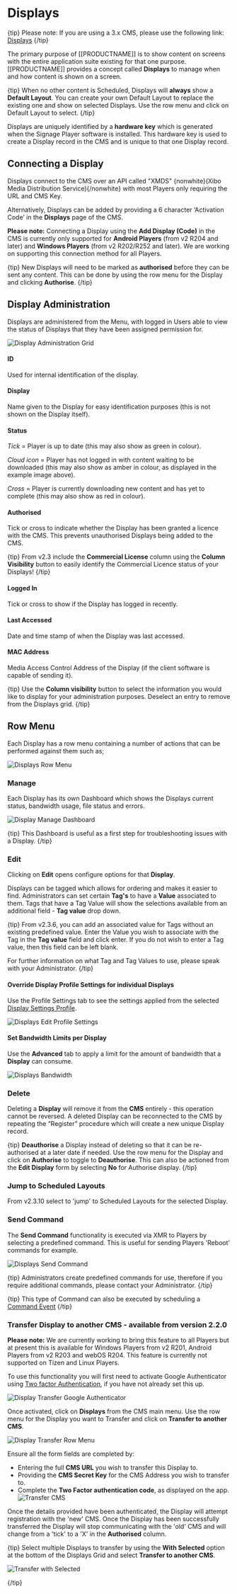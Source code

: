 # Displays

{tip}
Please note: If you are using a 3.x CMS, please use the following link: [Displays](displays.html)
{/tip}

The primary purpose of [[PRODUCTNAME]] is to show content on screens with the entire application suite existing for that one purpose. [[PRODUCTNAME]] provides a concept called **Displays** to manage when and how content is shown on a screen.

{tip}
When no other content is Scheduled, Displays will **always** show a **Default Layout**. You can create your own Default Layout to replace the existing one and show on selected Displays. Use the row menu and click on Default Layout to select. 
{/tip}

Displays are uniquely identified by a **hardware key** which is generated when the Signage Player software is installed. This hardware key is used to create a Display record in the CMS and is unique to that one Display record.

## Connecting a Display

Displays connect to the CMS over an API called "XMDS" {nonwhite}(Xibo Media Distribution Service){/nonwhite} with most Players only requiring the URL and CMS Key. 

Alternatively, Displays can be added by providing a 6 character ‘Activation Code’ in the **Displays** page of the CMS.

**Please note:** Connecting a Display using the **Add Display (Code)** in the CMS is currently only supported for **Android Players** (from v2 R204 and later) and **Windows Players** (from v2 R202/R252 and later). We are working on supporting this connection method for all Players.

{tip}
New Displays will need to be marked as **authorised** before they can be sent any content. This can be done by using the row menu for the Display and clicking **Authorise**.
{/tip}

## Display Administration

Displays are administered from the Menu, with logged in Users able to view the status of Displays that they have been assigned permission for.

![Display Administration Grid](img/v2_displays_admin_grid.png)



#### ID

Used for internal identification of the display.

#### Display

Name given to the Display for easy identification purposes (this is not shown on the Display itself).

#### Status

*Tick* = Player is up to date (this may also show as green in colour).

*Cloud icon* = Player has not logged in with content waiting to be downloaded (this may also show as amber in colour, as displayed in the example image above).

*Cross* = Player is currently downloading new content and has yet to complete (this may also show as red in colour).

#### Authorised

Tick or cross to indicate whether the Display has been granted a licence with the CMS. This prevents unauthorised Displays being added to the CMS.

{tip}
From v2.3 include the **Commercial License** column using the **Column Visibility** button to easily identify the Commercial Licence status of your Displays!
{/tip}

#### Logged In

Tick or cross to show if the Display has logged in recently.

#### Last Accessed

Date and time stamp of when the Display was last accessed. 

#### MAC Address

Media Access Control Address of the Display (if the client software is capable of sending it).

{tip}
Use the **Column visibility** button to select the information you would like to display for your administration purposes. Deselect an entry to remove from the Displays grid.
{/tip}



## Row Menu

Each Display has a row menu containing a number of actions that can be performed against them such as;



![Displays Row Menu](img/displays_row_menu.png)



### Manage

Each Display has its own Dashboard which shows the Displays current status, bandwidth usage, file status and errors.



![Display Manage Dashboard](img/display_manage_dashboard.png)





{tip}
This Dashboard is useful as a first step for troubleshooting issues with a Display.
{/tip}



### Edit

Clicking on **Edit** opens configure options for that **Display**.

Displays can be tagged which allows for ordering and makes it easier to find. Administrators can set certain **Tag's** to have a **Value** associated to them.  Tags that have a Tag Value will show the selections available from an additional field - **Tag value** drop down.

{tip}
From v2.3.6, you can add an associated value for Tags without an existing predefined value. Enter the Value you wish to associate with the Tag in the **Tag value** field and click enter. If you do not wish to enter a Tag value, then this field can be left blank.

For further information on what Tag and Tag Values to use, please speak with your Administrator.
{/tip}

#### Override Display Profile Settings for individual Displays

Use the Profile Settings tab to see the settings applied from the selected [Display Settings Profile](displays_settings.html).



![Displays Edit Profile Settings](img/displays_edit_profilesettings.png)



#### Set Bandwidth Limits per Display

Use the **Advanced** tab to apply a limit for the amount of bandwidth that a **Display** can consume.



![Displays Bandwidth](img/displays_edit_advanced_bandwidth.png)

### Delete

Deleting a **Display** will remove it from the **CMS** entirely - this operation cannot be reversed. A deleted Display can be reconnected to the CMS by repeating the “Register” procedure which will create a new unique Display record.

{tip}
**Deauthorise** a Display instead of deleting so that it can be re-authorised at a later date if needed. Use the row menu for the Display and click on **Authorise** to toggle to **Deauthorise**. This can also be actioned from the **Edit Display** form by selecting **No** for Authorise display.
{/tip}

### Jump to Scheduled Layouts

From v2.3.10 select to 'jump' to Scheduled Layouts for the selected Display.

### Send Command

The **Send Command** functionality is executed via XMR to Players by selecting a predefined command. This is useful for sending Players 'Reboot' commands for example.

![Displays Send Command](img/displays_send_command.png)



{tip}
Administrators create predefined commands for use, therefore if you require additional commands, please contact your Administrator.
{/tip}

{tip}
This type of Command can also be executed by scheduling a [Command Event](scheduling.html#Events)
{/tip}

### Transfer Display to another CMS - available from version 2.2.0

**Please note:** We are currently working to bring this feature to all Players but at present this is available for Windows Players from v2 R201, Android Players from v2 R203 and webOS R204.  This feature is currently not supported on Tizen and Linux Players.

To use this functionality you will first need to activate Google Authenticator using [Two factor Authentication](<https://xibo.org.uk/manual/en/tour_two_factor_authentication.html>), if you have not already set this up.

![Display Transfer Google Authenticator](img/displays_transfer_cms_google_authenticator.png)

Once activated, click on **Displays** from the CMS main menu. Use the row menu for the Display you want to Transfer and click on **Transfer to another CMS**.

![Display Transfer Row Menu](img/displays_transfer_cms_row_menu.png)



Ensure all the form fields are completed by:

- Entering the full **CMS URL** you wish to transfer this Display to.
- Providing the **CMS Secret Key** for the CMS Address you wish to transfer to.
- Complete the **Two Factor authentication code**, as displayed on the app.![Transfer CMS](img/displays_move_cms.png)

Once the details provided have been authenticated, the Display will attempt registration with the 'new' CMS. Once the Display has been successfully transferred the Display will stop communicating with the 'old' CMS and will change from a 'tick' to a 'X' in the **Authorised** column.

{tip}
Select multiple Displays to transfer by using the **With Selected** option at the bottom of the Displays Grid and select **Transfer to another CMS**.

![Transfer with Selected](img\displays_transfer_cms_with_selected.png)

{/tip}